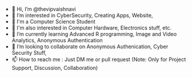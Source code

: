 - 👋 Hi, I’m @thevipvaishnavi
- 👀 I’m interested in CyberSecurity, Creating Apps, Website,
- 🙌 I'm a Computer Science Student
- 🦋 I'm also interested in Computer Hardware, Electronics stuff, etc. 
- 🌱 I’m currently learning Advanced R programming, Image and Video Analytics, Anonymous Authentication
- 💞️ I’m looking to collaborate on Anonymous Authenication, Cyber Security Stuff,
- 📫 How to reach me : Just DM me or pull request (Note: Only for Project Support, Discussion, Collaboration)

<!---
thevipvaishnav/thevipvaishnav is a ✨ special ✨ repository because its `README.md` (this file) appears on your GitHub profile.
You can click the Preview link to take a look at your changes.
--->
